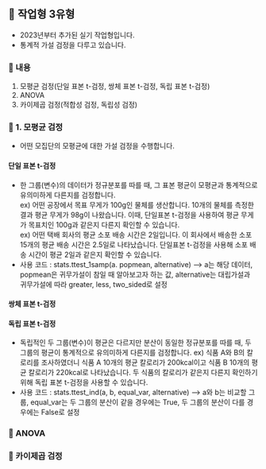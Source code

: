 ## 🍧 작업형 3유형
- 2023년부터 추가된 실기 작업형입니다.
- 통계적 가설 검정을 다루고 있습니다.
### 🍧 내용
1. 모평균 검정(단일 표본 t-검정, 쌍체 표본 t-검정, 독립 표본 t-검정)
2. ANOVA
3. 카이제곱 검정(적합성 검정, 독립성 검정)
### 🍧 1. 모평균 검정
- 어떤 모집단의 모평균에 대한 가설 검정을 수행합니다. 
#### 단일 표본 t-검정
- 한 그룹(변수)의 데이터가 정규분포를 따를 때, 그 표본 평균이 모평균과 통계적으로 유의미하게 다른지를 검정합니다.  
  ex) 어떤 공장에서 목표 무게가 100g인 물체를 생산합니다. 10개의 물체를 측정한 결과 평균 무게가 98g이 나왔습니다. 이때, 단일표본 t-검정을 사용하여 평균 무게가 목표치인 100g과 같은지 다른지 확인할 수 있습니다.  
  ex) 어떤 택배 회사의 평균 소포 배송 시간은 2일입니다. 이 회사에서 배송한 소포 15개의 평균 배송 시간은 2.5일로 나타났습니다. 단일표본 t-검정을 사용해 소포 배송 시간이 평균 2일과 같은지 확인할 수 있습니다. 
- 사용 코드 : stats.ttest_1samp(a. popmean, alternative) --> a는 해당 데이터, popmean은 귀무가설이 참일 때 알아보고자 하는 값, alternative는 대립가설과 귀무가설에 따라 greater, less, two_sided로 설정
#### 쌍체 표본 t-검정
#### 독립 표본 t-검정
- 독립적인 두 그룹(변수)이 평균은 다르지만 분산이 동일한 정규분포를 따를 때, 두 그룹의 평균이 통계적으로 유의미하게 다른지를 검정합니다.
  ex) 식품 A와 B의 칼로리를 조사하였더니 식품 A 10개의 평균 칼로리가 200kcal이고 식품 B 10개의 평균 칼로리가 220kcal로 나타났습니다. 두 식품의 칼로리가 같은지 다른지 확인하기 위해 독립 표본 t-검정을 사용할 수 있습니다.
- 사용 코드 : stats.ttest_ind(a, b, equal_var, alternative) --> a와 b는 비교할 그룹, equal_var는 두 그룹의 분산이 같을 경우에는 True, 두 그룹의 분산이 다를 경우에는 False로 설정
### 🍧 ANOVA
### 🍧 카이제곱 검정
